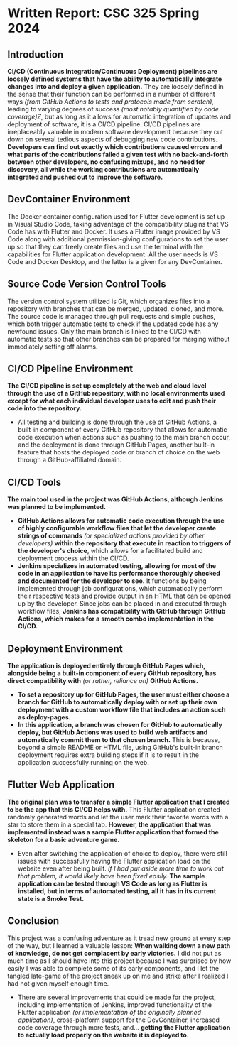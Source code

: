 # Written Report: CSC 325 Spring 2024

## Introduction
**CI/CD (Continuous Integration/Continuous Deployment) pipelines are loosely defined systems that have the ability to automatically integrate changes into and deploy a given application.** They are loosely defined in the sense that their function can be performed in a number of different ways *(from GitHub Actions to tests and protocols made from scratch)*, leading to varying degrees of success *(most notably quantified by code coverage)Z*, but as long as it allows for automatic integration of updates and deployment of software, it is a CI/CD pipeline. CI/CD pipelines are irreplaceably valuable in modern software development because they cut down on several tedious aspects of debugging new code contributions. **Developers can find out exactly which contributions caused errors and what parts of the contributions failed a given test with no back-and-forth between other developers, no confusing mixups, and no need for discovery, all while the working contributions are automatically integrated and pushed out to improve the software.**

## DevContainer Environment
The Docker container configuration used for Flutter development is set up in Visual Studio Code, taking advantage of the compatibility plugins that VS Code has with Flutter and Docker. It uses a Flutter image provided by VS Code along with additional permission-giving configurations to set the user up so that they can freely create files and use the terminal with the capabilities for Flutter application development. All the user needs is VS Code and Docker Desktop, and the latter is a given for any DevContainer.

## Source Code Version Control Tools
The version control system utilized is Git, which organizes files into a repository with branches that can be merged, updated, cloned, and more. The source code is managed through pull requests and simple pushes, which both trigger automatic tests to check if the updated code has any newfound issues. Only the main branch is linked to the CI/CD with automatic tests so that other branches can be prepared for merging without immediately setting off alarms.

## CI/CD Pipeline Environment
**The CI/CD pipeline is set up completely at the web and cloud level through the use of a GitHub repository, with no local environments used except for what each individual developer uses to edit and push their code into the repository.**
- All testing and building is done through the use of GitHub Actions, a built-in component of every GitHub repository that allows for automatic code execution when actions such as pushing to the main branch occur, and the deployment is done through GitHub Pages, another built-in feature that hosts the deployed code or branch of choice on the web through a GitHub-affiliated domain.

## CI/CD Tools
**The main tool used in the project was GitHub Actions, although Jenkins was planned to be implemented.**
- **GitHub Actions allows for automatic code execution through the use of highly configurable workflow files that let the developer create strings of commands** *(or specialized actions provided by other developers)* **within the repository that execute in reaction to triggers of the developer's choice**, which allows for a facilitated build and deployment process within the CI/CD. 
- **Jenkins specializes in automated testing, allowing for most of the code in an application to have its performance thoroughly checked and documented for the developer to see.** It functions by being implemented through job configurations, which automatically perform their respective tests and provide output in an HTML that can be opened up by the developer. Since jobs can be placed in and executed through workflow files, **Jenkins has compatibility with GitHub through GitHub Actions, which makes for a smooth combo implementation in the CI/CD.**

## Deployment Environment
**The application is deployed entirely through GitHub Pages which, alongside being a built-in component of every GitHub repository, has direct compatibility with** *(or rather, reliance on)* **GitHub Actions.**
- **To set a repository up for GitHub Pages, the user must either choose a branch for GitHub to automatically deploy with or set up their own deployment with a custom workflow file that includes an action such as deploy-pages.**
- **In this application, a branch was chosen for GitHub to automatically deploy, but GitHub Actions was used to build web artifacts and automatically commit them to that chosen branch.** This is because, beyond a simple README or HTML file, using GitHub's built-in branch deployment requires extra building steps if it is to result in the application successfully running on the web.

## Flutter Web Application
**The original plan was to transfer a simple Flutter application that I created to be the app that this CI/CD helps with.** This Flutter application created randomly generated words and let the user mark their favorite words with a star to store them in a special tab. **However, the application that was implemented instead was a sample Flutter application that formed the skeleton for a basic adventure game.**
- Even after switching the application of choice to deploy, there were still issues with successfully having the Flutter application load on the website even after being built. *If I had put aside more time to work out that problem, it would likely have been fixed easily.* **The sample application can be tested through VS Code as long as Flutter is installed, but in terms of automated testing, all it has in its current state is a Smoke Test.**

## Conclusion
This project was a confusing adventure as it tread new ground at every step of the way, but I learned a valuable lesson: **When walking down a new path of knowledge, do not get complacent by early victories.** I did not put as much time as I should have into this project because I was surprised by how easily I was able to complete some of its early components, and I let the tangled late-game of the project sneak up on me and strike after I realized I had not given myself enough time. 
- There are several improvements that could be made for the project, including implementation of Jenkins, improved functionality of the Flutter application *(or implementation of the originally planned application)*, cross-platform support for the DevContainer, increased code coverage through more tests, and... **getting the Flutter application to actually load properly on the website it is deployed to.**
